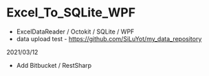 # Excel_To_SQLite_WPF
 
* ExcelDataReader / Octokit / SQLite / WPF
* data upload test - https://github.com/SiLuYot/my_data_repository

2021/03/12
* Add Bitbucket / RestSharp
